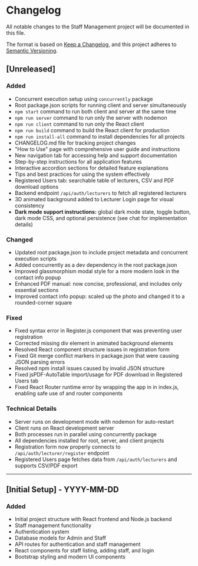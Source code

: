 # Changelog

All notable changes to the Staff Management project will be documented in this file.

The format is based on [Keep a Changelog](https://keepachangelog.com/en/1.0.0/),
and this project adheres to [Semantic Versioning](https://semver.org/spec/v2.0.0.html).

## [Unreleased]

### Added
- Concurrent execution setup using `concurrently` package
- Root package.json scripts for running client and server simultaneously
- `npm start` command to run both client and server at the same time
- `npm run server` command to run only the server with nodemon
- `npm run client` command to run only the React client
- `npm run build` command to build the React client for production
- `npm run install-all` command to install dependencies for all projects
- CHANGELOG.md file for tracking project changes
- "How to Use" page with comprehensive user guide and instructions
- New navigation tab for accessing help and support documentation
- Step-by-step instructions for all application features
- Interactive accordion sections for detailed feature explanations
- Tips and best practices for using the system effectively
- Registered Users tab: searchable table of lecturers, CSV and PDF download options
- Backend endpoint `/api/auth/lecturers` to fetch all registered lecturers
- 3D animated background added to Lecturer Login page for visual consistency
- **Dark mode support instructions:** global dark mode state, toggle button, dark mode CSS, and optional persistence (see chat for implementation details)

### Changed
- Updated root package.json to include project metadata and concurrent execution scripts
- Added concurrently as a dev dependency in the root package.json
- Improved glassmorphism modal style for a more modern look in the contact info popup
- Enhanced PDF manual: now concise, professional, and includes only essential sections
- Improved contact info popup: scaled up the photo and changed it to a rounded-corner square

### Fixed
- Fixed syntax error in Register.js component that was preventing user registration
- Corrected missing div element in animated background elements
- Resolved React component structure issues in registration form
- Fixed Git merge conflict markers in package.json that were causing JSON parsing errors
- Resolved npm install issues caused by invalid JSON structure
- Fixed jsPDF-AutoTable import/usage for PDF download in Registered Users tab
- Fixed React Router runtime error by wrapping the app in <BrowserRouter> in index.js, enabling safe use of <Link> and router components

### Technical Details
- Server runs on development mode with nodemon for auto-restart
- Client runs on React development server
- Both processes run in parallel using concurrently package
- All dependencies installed for root, server, and client projects
- Registration form now properly connects to `/api/auth/lecturer/register` endpoint
- Registered Users page fetches data from `/api/auth/lecturers` and supports CSV/PDF export

---

## [Initial Setup] - YYYY-MM-DD
### Added
- Initial project structure with React frontend and Node.js backend
- Staff management functionality
- Authentication system
- Database models for Admin and Staff
- API routes for authentication and staff management
- React components for staff listing, adding staff, and login
- Bootstrap styling and modern UI components
